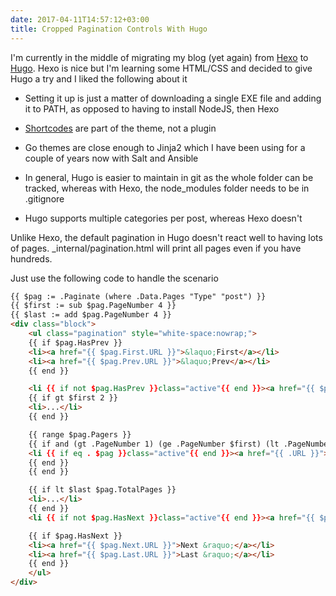 ```yaml
---
date: 2017-04-11T14:57:12+03:00
title: Cropped Pagination Controls With Hugo
---
```


I'm currently in the middle of migrating my blog (yet again) from [Hexo](https://hexo.io/) to [Hugo](https://gohugo.io/). Hexo is nice but I'm learning some HTML/CSS and decided to give Hugo a try and I liked the following about it

-   Setting it up is just a matter of downloading a single EXE file and adding it to PATH, as opposed to having to install NodeJS, then Hexo

-   [Shortcodes](https://gohugo.io/extras/shortcodes/) are part of the theme, not a plugin

-   Go themes are close enough to Jinja2 which I have been using for a couple of years now with Salt and Ansible

-   In general, Hugo is easier to maintain in git as the whole folder can be tracked, whereas with Hexo, the node_modules folder needs to be in .gitignore

-   Hugo supports multiple categories per post, whereas Hexo doesn't<!--more-->

Unlike Hexo, the default pagination in Hugo doesn't react well to having lots of pages. \_internal/pagination.html will print all pages even if you have hundreds.

Just use the following code to handle the scenario

```html
{{ $pag := .Paginate (where .Data.Pages "Type" "post") }}
{{ $first := sub $pag.PageNumber 4 }}
{{ $last := add $pag.PageNumber 4 }}
<div class="block">
    <ul class="pagination" style="white-space:nowrap;">
    {{ if $pag.HasPrev }}
    <li><a href="{{ $pag.First.URL }}">&laquo;First</a></li>
    <li><a href="{{ $pag.Prev.URL }}">&laquo;Prev</a></li>
    {{ end }}

    <li {{ if not $pag.HasPrev }}class="active"{{ end }}><a href="{{ $pag.First.URL }}">1</a></li>
    {{ if gt $first 2 }}
    <li>...</li>
    {{ end }}

    {{ range $pag.Pagers }}
    {{ if and (gt .PageNumber 1) (ge .PageNumber $first) (lt .PageNumber $last) (lt .PageNumber $pag.TotalPages) }}
    <li {{ if eq . $pag }}class="active"{{ end }}><a href="{{ .URL }}">{{ .PageNumber }}</a></li>
    {{ end }}
    {{ end }}

    {{ if lt $last $pag.TotalPages }}
    <li>...</li>
    {{ end }}
    <li {{ if not $pag.HasNext }}class="active"{{ end }}><a href="{{ $pag.Last.URL }}">{{ $pag.TotalPages }}</a></li>

    {{ if $pag.HasNext }}
    <li><a href="{{ $pag.Next.URL }}">Next &raquo;</a></li>
    <li><a href="{{ $pag.Last.URL }}">Last &raquo;</a></li>
    {{ end }}
    </ul>
</div>
```